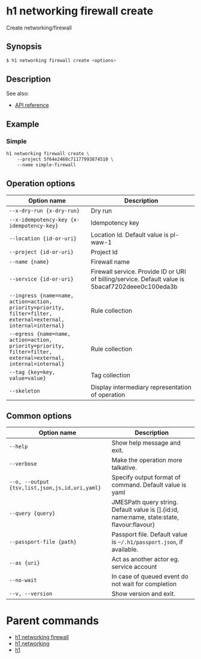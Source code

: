 
# h1 networking firewall create

Create networking/firewall

## Synopsis

```bash
$ h1 networking firewall create <options>
```

## Description

See also:

* [API reference](https://api.hyperone.com/v2/docs#operation/networking_project_firewall_create)

## Example


### Simple

```bash
h1 networking firewall create \ 
	--project 5f64e2468c71177993874510 \ 
	--name simple-firewall
```

## Operation options

| Option name                                                                                                        | Description                                                                                       |
| ------------------------------------------------------------------------------------------------------------------ | ------------------------------------------------------------------------------------------------- |
| ```--x-dry-run {x-dry-run}```                                                                                      | Dry run                                                                                           |
| ```--x-idempotency-key {x-idempotency-key}```                                                                      | Idempotency key                                                                                   |
| ```--location {id-or-uri}```                                                                                       | Location Id. Default value is pl-waw-1                                                            |
| ```--project {id-or-uri}```                                                                                        | Project Id                                                                                        |
| ```--name {name}```                                                                                                | Firewall name                                                                                     |
| ```--service {id-or-uri}```                                                                                        | Firewall service. Provide ID or URI of billing/service. Default value is 5bacaf7202deee0c100eda3b |
| ```--ingress {name=name, action=action, priority=priority, filter=filter, external=external, internal=internal}``` | Rule collection                                                                                   |
| ```--egress {name=name, action=action, priority=priority, filter=filter, external=external, internal=internal}```  | Rule collection                                                                                   |
| ```--tag {key=key, value=value}```                                                                                 | Tag collection                                                                                    |
| ```--skeleton```                                                                                                   | Display intermediary representation of operation                                                  |

## Common options

| Option name                                        | Description                                                                                    |
| -------------------------------------------------- | ---------------------------------------------------------------------------------------------- |
| ```--help```                                       | Show help message and exit.                                                                    |
| ```--verbose```                                    | Make the operation more talkative.                                                             |
| ```--o, --output {tsv,list,json,js,id,uri,yaml}``` | Specify output format of command. Default value is yaml                                        |
| ```--query {query}```                              | JMESPath query string. Default value is [].\{id:id, name:name, state:state, flavour:flavour\}  |
| ```--passport-file {path}```                       | Passport file. Default value is ```~/.h1/passport.json```, if available.                       |
| ```--as {uri}```                                   | Act as another actor eg. service account                                                       |
| ```--no-wait```                                    | In case of queued event do not wait for completion                                             |
| ```--v, --version```                               | Show version and exit.                                                                         |

# Parent commands

* [h1 networking firewall](./../README.md)
* [h1 networking](./../../README.md)
* [h1](./../../../README.md)

